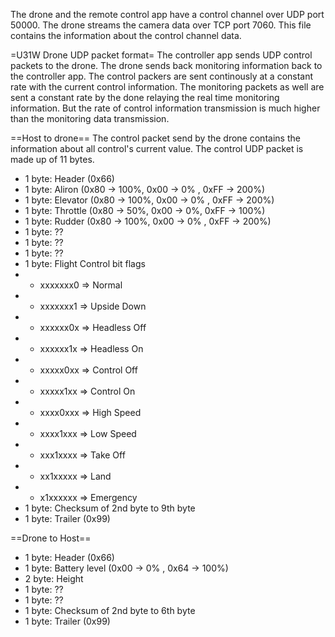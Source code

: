 The drone and the remote control app have a control channel over UDP port 50000. The drone streams the camera data over TCP port 7060. This file contains the information about the control channel data.

=U31W Drone UDP packet format=
The controller app sends UDP control packets to the drone. The drone sends back monitoring information back to the controller app. The control packers are sent continously at a constant rate with the current control information. The monitoring packets as well are sent a constant rate by the done relaying the real time monitoring information. But the rate of control information transmission is much higher than the monitoring data transmission.

==Host to drone==
The control packet send by the drone contains the information about all control's current value. The control UDP packet is made up of 11 bytes. 

* 1 byte: Header (0x66)
* 1 byte: Aliron (0x80 -> 100%, 0x00 -> 0%  , 0xFF -> 200%)
* 1 byte: Elevator (0x80 -> 100%, 0x00 -> 0%  , 0xFF -> 200%)
* 1 byte: Throttle (0x80 -> 50%, 0x00 -> 0%, 0xFF -> 100%)
* 1 byte: Rudder (0x80 -> 100%, 0x00 -> 0%  , 0xFF -> 200%)
* 1 byte: ??
* 1 byte: ??
* 1 byte: ??
* 1 byte: Flight Control bit flags 
* *  xxxxxxx0  => Normal 
* *  xxxxxxx1  => Upside Down
* *  xxxxxx0x  => Headless Off
* *  xxxxxx1x  => Headless On
* *  xxxxx0xx  => Control Off 		 
* *  xxxxx1xx  => Control On 		 
* *  xxxx0xxx  => High Speed
* *  xxxx1xxx  => Low Speed
* *  xxx1xxxx  => Take Off
* *  xx1xxxxx  => Land
* *  x1xxxxxx  => Emergency 
* 1 byte: Checksum of 2nd byte to 9th byte
* 1 byte: Trailer (0x99)

==Drone to Host==
* 1 byte: Header (0x66)
* 1 byte: Battery level (0x00 -> 0% , 0x64 -> 100%)
* 2 byte: Height
* 1 byte: ??
* 1 byte: ??
* 1 byte: Checksum of 2nd byte to 6th byte
* 1 byte: Trailer (0x99)
